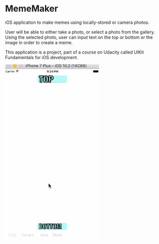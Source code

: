 # MemeMaker
iOS application to make memes using locally-stored or camera photos. 

User will be able to either take a photo, or select a photo from the gallery. Using the selected photo, user can input text on the top or bottom or the image in order to create a meme.

This application is a project, part of a course on Udacity called UIKit Fundamentals for iOS development.

![](demo/recording1.gif)
